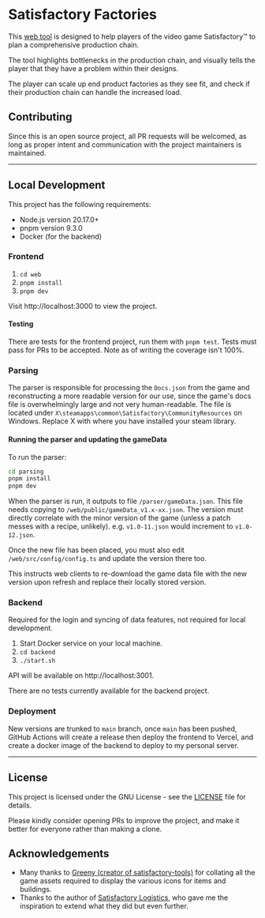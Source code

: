 # Satisfactory Factories
This [web tool](https://satisfactory-factories.app/) is designed to help players of the video game Satisfactory&trade; to plan a comprehensive production chain.

The tool highlights bottlenecks in the production chain, and visually tells the player that they have a problem within their designs.

The player can scale up end product factories as they see fit, and check if their production chain can handle the increased load.

## Contributing
Since this is an open source project, all PR requests will be welcomed, as long as proper intent and communication with the project maintainers is maintained.

___
## Local Development
This project has the following requirements:
- Node.js version 20.17.0+
- pnpm version 9.3.0
- Docker (for the backend)

### Frontend
1. `cd web`
2. `pnpm install`
3. `pnpm dev`

Visit http://localhost:3000 to view the project.

#### Testing
There are tests for the frontend project, run them with `pnpm test`. Tests must pass for PRs to be accepted. Note as of writing the coverage isn't 100%.

### Parsing
The parser is responsible for processing the `Docs.json` from the game and reconstructing a more readable version for our use, since the game's docs file is overwhelmingly large and not very human-readable. The file is located under `X\steamapps\common\Satisfactory\CommunityResources` on Windows. Replace X with where you have installed your steam library.

#### Running the parser and updating the gameData
To run the parser:

```sh
cd parsing
pnpm install
pnpm dev
```

When the parser is run, it outputs to file `/parser/gameData.json`. This file needs copying to `/web/public/gameData_v1.x-xx.json`. The version must directly correlate with the minor version of the game (unless a patch messes with a recipe, unlikely). e.g. `v1.0-11.json` would increment to `v1.0-12.json`. 

Once the new file has been placed, you must also edit `/web/src/config/config.ts` and update the version there too.

This instructs web clients to re-download the game data file with the new version upon refresh and replace their locally stored version.

### Backend
Required for the login and syncing of data features, not required for local development.
1. Start Docker service on your local machine.
2. `cd backend`
3. `./start.sh`

API will be available on http://localhost:3001.

There are no tests currently available for the backend project.

### Deployment
New versions are trunked to `main` branch, once `main` has been pushed, GitHub Actions will create a release then deploy the frontend to Vercel, and create a docker image of the backend to deploy to my personal server.
___

## License
This project is licensed under the GNU License - see the [LICENSE](LICENSE) file for details.

Please kindly consider opening PRs to improve the project, and make it better for everyone rather than making a clone.

## Acknowledgements
- Many thanks to [Greeny (creator of satisfactory-tools)](https://github.com/greeny/SatisfactoryTools) for collating all the game assets required to display the various icons for items and buildings.
- Thanks to the author of [Satisfactory Logistics](https://satisfactory-logistics.xyz), who gave me the inspiration to extend what they did but even further.
